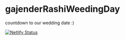 # gajenderRashiWeedingDay
countdown to our wedding date :) 


[![Netlify Status](https://api.netlify.com/api/v1/badges/ac89f49d-1d57-410c-917f-ce5f82a8315b/deploy-status)](https://app.netlify.com/sites/ourweddingday/deploys)
